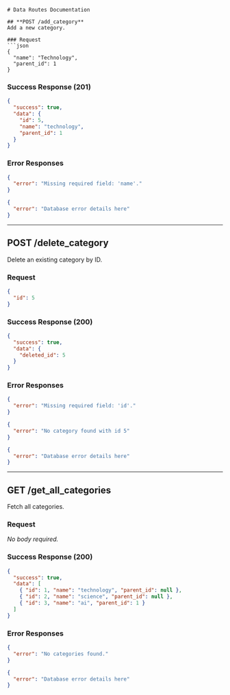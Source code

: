 ````
# Data Routes Documentation

## **POST /add_category**
Add a new category.

### Request
```json
{
  "name": "Technology",
  "parent_id": 1
}
````

### Success Response (201)

```json
{
  "success": true,
  "data": {
    "id": 5,
    "name": "technology",
    "parent_id": 1
  }
}
```

### Error Responses

```json
{
  "error": "Missing required field: 'name'."
}
```

```json
{
  "error": "Database error details here"
}
```

---

## **POST /delete\_category**

Delete an existing category by ID.

### Request

```json
{
  "id": 5
}
```

### Success Response (200)

```json
{
  "success": true,
  "data": {
    "deleted_id": 5
  }
}
```

### Error Responses

```json
{
  "error": "Missing required field: 'id'."
}
```

```json
{
  "error": "No category found with id 5"
}
```

```json
{
  "error": "Database error details here"
}
```

---

## **GET /get\_all\_categories**

Fetch all categories.

### Request

*No body required.*

### Success Response (200)

```json
{
  "success": true,
  "data": [
    { "id": 1, "name": "technology", "parent_id": null },
    { "id": 2, "name": "science", "parent_id": null },
    { "id": 3, "name": "ai", "parent_id": 1 }
  ]
}
```

### Error Responses

```json
{
  "error": "No categories found."
}
```

```json
{
  "error": "Database error details here"
}
```

